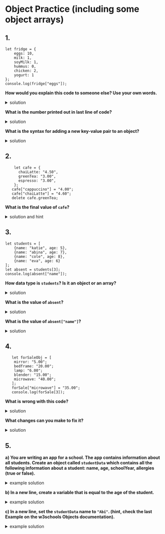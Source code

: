 # Object Practice (including some object arrays)

## 1.

```
let fridge = {
    eggs: 10,
    milk: 1,
    soyMilk: 1,
    hummus: 0,
    chicken: 2,
    yogurt: 1
};
console.log(fridge["eggs"]);
```

**How would you explain this code to someone else? Use your own words.**

<details>
<summary>solution</summary>
<br>
  In line 1, we create an object called fridge. The key seem to represent food in the fridge and the values represent how much of each thing is there. In the last line we print out the value for "eggs". Refresher on accessing object properties with bracket notation and dot notation <a href="https://www.w3schools.com/js/js_object_property.asp">here</a>.
</details>

**What is the number printed out in last line of code?**

<details>
<summary>solution</summary>
<br>
  The value for fridge["eggs"] is `10`. (You could also do `fridge.eggs`).
</details>

**What is the syntax for adding a new key-value pair to an object?**

<details>
<summary>solution</summary>
<br>
  You can use bracket or dot notation to add a new property. For example:

```
fridge["cucumber"] = 12;
fridge.lemon = 2;
```

If you were to write this code and then console log the object again, you would see 2 new key-value pairs added.

</details>

## 2.

```
    let cafe = {
      chaiLatte: "4.50",
      greenTea: "3.00",
      espresso: "3.00",
    };
   cafe["cappuccino"] = "4.00";
   cafe["chaiLatte"] = "4.60";
   delete cafe.greenTea;
```

**What is the final value of `cafe`?**

<details>
<summary>solution and hint</summary>
<br>
  In line 1 we create an objecy called `cafe` with 3 items. The items represent menu items and their associated prices.
  In the next line, we add a new menu item called `"cappuccino"`. Then we assign a new price to `"chaiLatte"`.
  In the last line, we use the `delete` operator to remove the key-value pair `"greenTea"` and `"3.00"`.
  So ultimately, our object looks like this:

```
  {
    chaiLatte: "4.60",
    espresso: "3.00",
    cappuccino: "4.00"
  }
```

</details>

## 3.

```
let students = [
    {name: "katie", age: 5},
    {name: "abina", age: 7},
    {name: "cole", age: 8},
    {name: "eva", age: 6}
];
let absent = students[3];
console.log(absent["name"]);
```

**How data type is `students`? Is it an object or an array?**

<details>
<summary>solution</summary>
<br>
  `students` is an array. We know this because of the square brackets. Arrays can contain any kind of datatype. In this case it is an array of objects.
</details>

**What is the value of `absent`?**

<details>
<summary>solution</summary>
<br>
    Just like any array, we can get each item using the index. `absent` has been defined as the value of the item at index 3. The item at index 3 is `{name: "eva", age: 6}`.
</details>

**What is the value of `absent["name"]`?**

<details>
<summary>solution</summary>
<br>
    The item at index 3 is `{name: "eva", age: 6}`. It is an object with two key-value pairs. This code `absent["name"]` is using bracket notation to get the value from the key "name". Thus, the value of `absent["name"]` is equivalent to `"eva"`.
</details>

## 4.

```
   let forSaleObj = [
    mirror: "5.00";
    bedframe: "20.00";
    lamp: "6.00";
    blender: "15.00";
    microwave: "40.00";
   ];
   forSale["microwave"] = "35.00";
   console.log(forSale[3]);
```

**What is wrong with this code?**

<details>
<summary>solution</summary>
<br>
  In the line 1, we see incorrect object declaration with parentheses `[]` instead of square brackets `{}`.
  Each item in the object should be separated by commas `,` instead of semi-colons `;`.
  The last line would not work because it is trying to reference an index (which only works for arrays).
</details>

**What changes can you make to fix it?**

<details>
<summary>solution</summary>
<br>
Add curly brackets, replace the semi-colons with commas and use a key instead of number index.

```
    let forSaleObj = {
        mirror: "5.00",
        bedframe: "20.00",
        lamp: "6.00",
        blender: "15.00",
        microwave: "40.00",
    };
    forSale["microwave"] = "35.00";
    console.log(forSale["lamp"]);
```

</details>

## 5.

**a) You are writing an app for a school. The app contains information about all students. Create an object called `studentData` which contains all the following information about a student: name, age, schoolYear, allergies (true or false).**

<details>
<summary> example solution</summary>
<br>

```
let studentData = {
    name: "Abbi",
    age: 6,
    schoolYear: 1,
    allergies: false
};
```

</details>

**b) In a new line, create a variable that is equal to the age of the student.**

<details>
<summary>example solution</summary>
<br>

```
let studentData = {
    name: "Abbi",
    age: 6,
    schoolYear: 1,
    allergies: false
};
let studentAge = studentData["age"];
```

</details>

**c) In a new line, set the `studentData` name to `"Abi"`. (hint, check the last Example on the w3schools Objects documentation).**

<details>
<summary>example solution</summary>
<br>

```
let studentData = {
    name: "Abbi",
    age: 6,
    schoolYear: 1,
    allergies: false
};
let studentAge = studentData["age"];
studentData["name"] = "Abi";
```

</details>

